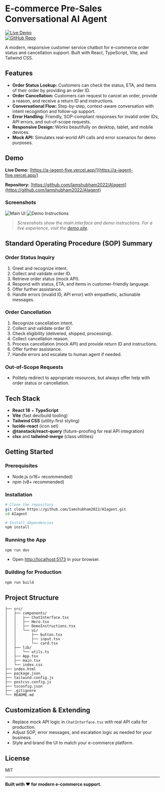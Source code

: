 # E-commerce Pre-Sales Conversational AI Agent

[![Live Demo](https://img.shields.io/badge/Live%20Demo-Visit-blue?logo=vercel)](https://a-iagent-five.vercel.app/)  
[![GitHub Repo](https://img.shields.io/badge/GitHub-Repo-black?logo=github)](https://github.com/Iamshubham2022/AIagent)

A modern, responsive customer service chatbot for e-commerce order status and cancellation support. Built with React, TypeScript, Vite, and Tailwind CSS.

## Features

- **Order Status Lookup:** Customers can check the status, ETA, and items of their order by providing an order ID.
- **Order Cancellation:** Customers can request to cancel an order, provide a reason, and receive a return ID and instructions.
- **Conversational Flow:** Step-by-step, context-aware conversation with intent recognition and follow-up support.
- **Error Handling:** Friendly, SOP-compliant responses for invalid order IDs, API errors, and out-of-scope requests.
- **Responsive Design:** Works beautifully on desktop, tablet, and mobile devices.
- **Mock API:** Simulates real-world API calls and error scenarios for demo purposes.

## Demo

**Live Demo:** [https://a-iagent-five.vercel.app/](https://a-iagent-five.vercel.app/)

**Repository:** [https://github.com/Iamshubham2022/AIagent](https://github.com/Iamshubham2022/AIagent)

### Screenshots

![Main UI](./assets/demo-1.png)
![Demo Instructions](./assets/demo-2.png)

> _Screenshots show the main interface and demo instructions. For a live experience, visit the [demo site](https://a-iagent-five.vercel.app/)._

## Standard Operating Procedure (SOP) Summary

### Order Status Inquiry
1. Greet and recognize intent.
2. Collect and validate order ID.
3. Retrieve order status (mock API).
4. Respond with status, ETA, and items in customer-friendly language.
5. Offer further assistance.
6. Handle errors (invalid ID, API error) with empathetic, actionable messages.

### Order Cancellation
1. Recognize cancellation intent.
2. Collect and validate order ID.
3. Check eligibility (delivered, shipped, processing).
4. Collect cancellation reason.
5. Process cancellation (mock API) and provide return ID and instructions.
6. Offer further assistance.
7. Handle errors and escalate to human agent if needed.

### Out-of-Scope Requests
- Politely redirect to appropriate resources, but always offer help with order status or cancellation.

## Tech Stack
- **React 18** + **TypeScript**
- **Vite** (fast dev/build tooling)
- **Tailwind CSS** (utility-first styling)
- **lucide-react** (icon set)
- **@tanstack/react-query** (future-proofing for real API integration)
- **clsx** and **tailwind-merge** (class utilities)

## Getting Started

### Prerequisites
- Node.js (v16+ recommended)
- npm (v8+ recommended)

### Installation

```bash
# Clone the repository
git clone https://github.com/Iamshubham2022/AIagent.git
cd AIagent

# Install dependencies
npm install
```

### Running the App

```bash
npm run dev
```

- Open [http://localhost:5173](http://localhost:5173) in your browser.

### Building for Production

```bash
npm run build
```

## Project Structure

```
├── src/
│   ├── components/
│   │   ├── ChatInterface.tsx
│   │   ├── Hero.tsx
│   │   ├── DemoInstructions.tsx
│   │   └── ui/
│   │       ├── button.tsx
│   │       ├── input.tsx
│   │       └── card.tsx
│   ├── lib/
│   │   └── utils.ts
│   ├── App.tsx
│   ├── main.tsx
│   └── index.css
├── index.html
├── package.json
├── tailwind.config.js
├── postcss.config.js
├── tsconfig.json
├── .gitignore
└── README.md
```

## Customization & Extending
- Replace mock API logic in `ChatInterface.tsx` with real API calls for production.
- Adjust SOP, error messages, and escalation logic as needed for your business.
- Style and brand the UI to match your e-commerce platform.

## License

MIT

---

**Built with ❤️ for modern e-commerce support.**
